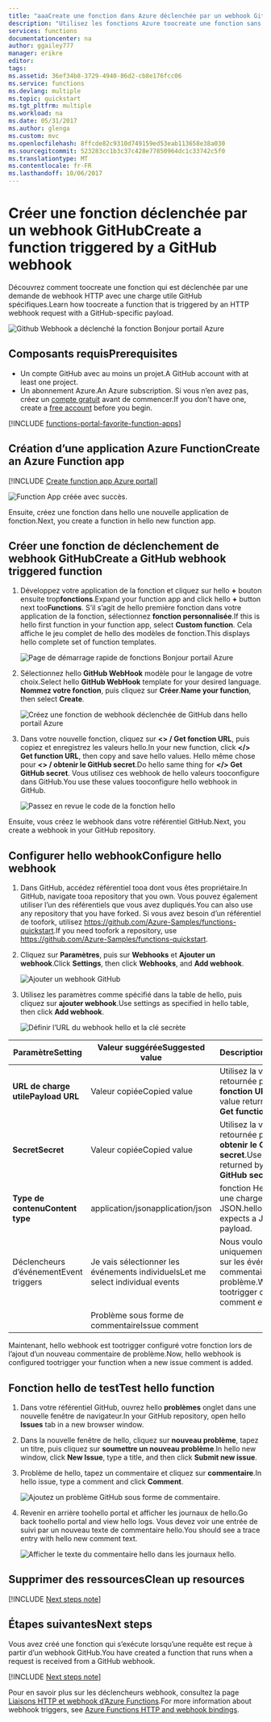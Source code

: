 ```yaml
---
title: "aaaCreate une fonction dans Azure déclenchée par un webhook GitHub | Documents Microsoft"
description: "Utilisez les fonctions Azure toocreate une fonction sans serveur qui est appelée par un webhook GitHub."
services: functions
documentationcenter: na
author: ggailey777
manager: erikre
editor: 
tags: 
ms.assetid: 36ef34b8-3729-4940-86d2-cb8e176fcc06
ms.service: functions
ms.devlang: multiple
ms.topic: quickstart
ms.tgt_pltfrm: multiple
ms.workload: na
ms.date: 05/31/2017
ms.author: glenga
ms.custom: mvc
ms.openlocfilehash: 8ffcde82c9310d749159ed53eab113658e38a030
ms.sourcegitcommit: 523283cc1b3c37c428e77850964dc1c33742c5f0
ms.translationtype: MT
ms.contentlocale: fr-FR
ms.lasthandoff: 10/06/2017
---
```

# <a name="create-a-function-triggered-by-a-github-webhook"></a><span data-ttu-id="64c71-103">Créer une fonction déclenchée par un webhook GitHub</span><span class="sxs-lookup"><span data-stu-id="64c71-103">Create a function triggered by a GitHub webhook</span></span>

<span data-ttu-id="64c71-104">Découvrez comment toocreate une fonction qui est déclenchée par une demande de webhook HTTP avec une charge utile GitHub spécifiques.</span><span class="sxs-lookup"><span data-stu-id="64c71-104">Learn how toocreate a function that is triggered by an HTTP webhook request with a GitHub-specific payload.</span></span>

![Github Webhook a déclenché la fonction Bonjour portail Azure](./media/functions-create-github-webhook-triggered-function/function-app-in-portal-editor.png)

## <a name="prerequisites"></a><span data-ttu-id="64c71-106">Composants requis</span><span class="sxs-lookup"><span data-stu-id="64c71-106">Prerequisites</span></span>

+ <span data-ttu-id="64c71-107">Un compte GitHub avec au moins un projet.</span><span class="sxs-lookup"><span data-stu-id="64c71-107">A GitHub account with at least one project.</span></span>
+ <span data-ttu-id="64c71-108">Un abonnement Azure.</span><span class="sxs-lookup"><span data-stu-id="64c71-108">An Azure subscription.</span></span> <span data-ttu-id="64c71-109">Si vous n’en avez pas, créez un [compte gratuit](https://azure.microsoft.com/free/?WT.mc_id=A261C142F) avant de commencer.</span><span class="sxs-lookup"><span data-stu-id="64c71-109">If you don't have one, create a [free account](https://azure.microsoft.com/free/?WT.mc_id=A261C142F) before you begin.</span></span>

[!INCLUDE [functions-portal-favorite-function-apps](../../includes/functions-portal-favorite-function-apps.md)]

## <a name="create-an-azure-function-app"></a><span data-ttu-id="64c71-110">Création d’une application Azure Function</span><span class="sxs-lookup"><span data-stu-id="64c71-110">Create an Azure Function app</span></span>

[!INCLUDE [Create function app Azure portal](../../includes/functions-create-function-app-portal.md)]

![Function App créée avec succès.](./media/functions-create-first-azure-function/function-app-create-success.png)

<span data-ttu-id="64c71-112">Ensuite, créez une fonction dans hello une nouvelle application de fonction.</span><span class="sxs-lookup"><span data-stu-id="64c71-112">Next, you create a function in hello new function app.</span></span>

<a name="create-function"></a>

## <a name="create-a-github-webhook-triggered-function"></a><span data-ttu-id="64c71-113">Créer une fonction de déclenchement de webhook GitHub</span><span class="sxs-lookup"><span data-stu-id="64c71-113">Create a GitHub webhook triggered function</span></span>

1. <span data-ttu-id="64c71-114">Développez votre application de la fonction et cliquez sur hello  **+**  bouton ensuite trop**fonctions**.</span><span class="sxs-lookup"><span data-stu-id="64c71-114">Expand your function app and click hello **+** button next too**Functions**.</span></span> <span data-ttu-id="64c71-115">S’il s’agit de hello première fonction dans votre application de la fonction, sélectionnez **fonction personnalisée**.</span><span class="sxs-lookup"><span data-stu-id="64c71-115">If this is hello first function in your function app, select **Custom function**.</span></span> <span data-ttu-id="64c71-116">Cela affiche le jeu complet de hello des modèles de fonction.</span><span class="sxs-lookup"><span data-stu-id="64c71-116">This displays hello complete set of function templates.</span></span>

    ![Page de démarrage rapide de fonctions Bonjour portail Azure](./media/functions-create-github-webhook-triggered-function/add-first-function.png)

2. <span data-ttu-id="64c71-118">Sélectionnez hello **GitHub WebHook** modèle pour le langage de votre choix.</span><span class="sxs-lookup"><span data-stu-id="64c71-118">Select hello **GitHub WebHook** template for your desired language.</span></span> <span data-ttu-id="64c71-119">**Nommez votre fonction**, puis cliquez sur **Créer**.</span><span class="sxs-lookup"><span data-stu-id="64c71-119">**Name your function**, then select **Create**.</span></span>

     ![Créez une fonction de webhook déclenchée de GitHub dans hello portail Azure](./media/functions-create-github-webhook-triggered-function/functions-create-github-webhook-trigger.png) 

3. <span data-ttu-id="64c71-121">Dans votre nouvelle fonction, cliquez sur **<> / Get fonction URL**, puis copiez et enregistrez les valeurs hello.</span><span class="sxs-lookup"><span data-stu-id="64c71-121">In your new function, click **</> Get function URL**, then copy and save hello values.</span></span> <span data-ttu-id="64c71-122">Hello même chose pour **<> / obtenir le GitHub secret**.</span><span class="sxs-lookup"><span data-stu-id="64c71-122">Do hello same thing for **</> Get GitHub secret**.</span></span> <span data-ttu-id="64c71-123">Vous utilisez ces webhook de hello valeurs tooconfigure dans GitHub.</span><span class="sxs-lookup"><span data-stu-id="64c71-123">You use these values tooconfigure hello webhook in GitHub.</span></span>

    ![Passez en revue le code de la fonction hello](./media/functions-create-github-webhook-triggered-function/functions-copy-function-url-github-secret.png)

<span data-ttu-id="64c71-125">Ensuite, vous créez le webhook dans votre référentiel GitHub.</span><span class="sxs-lookup"><span data-stu-id="64c71-125">Next, you create a webhook in your GitHub repository.</span></span>

## <a name="configure-hello-webhook"></a><span data-ttu-id="64c71-126">Configurer hello webhook</span><span class="sxs-lookup"><span data-stu-id="64c71-126">Configure hello webhook</span></span>

1. <span data-ttu-id="64c71-127">Dans GitHub, accédez référentiel tooa dont vous êtes propriétaire.</span><span class="sxs-lookup"><span data-stu-id="64c71-127">In GitHub, navigate tooa repository that you own.</span></span> <span data-ttu-id="64c71-128">Vous pouvez également utiliser l’un des référentiels que vous avez dupliqués.</span><span class="sxs-lookup"><span data-stu-id="64c71-128">You can also use any repository that you have forked.</span></span> <span data-ttu-id="64c71-129">Si vous avez besoin d’un référentiel de toofork, utilisez <https://github.com/Azure-Samples/functions-quickstart>.</span><span class="sxs-lookup"><span data-stu-id="64c71-129">If you need toofork a repository, use <https://github.com/Azure-Samples/functions-quickstart>.</span></span>

1. <span data-ttu-id="64c71-130">Cliquez sur **Paramètres**, puis sur **Webhooks** et **Ajouter un webhook**.</span><span class="sxs-lookup"><span data-stu-id="64c71-130">Click **Settings**, then click **Webhooks**, and  **Add webhook**.</span></span>

    ![Ajouter un webhook GitHub](./media/functions-create-github-webhook-triggered-function/functions-create-new-github-webhook-2.png)

1. <span data-ttu-id="64c71-132">Utilisez les paramètres comme spécifié dans la table de hello, puis cliquez sur **ajouter webhook**.</span><span class="sxs-lookup"><span data-stu-id="64c71-132">Use settings as specified in hello table, then click **Add webhook**.</span></span>

    ![Définir l’URL du webhook hello et la clé secrète](./media/functions-create-github-webhook-triggered-function/functions-create-new-github-webhook-3.png)

| <span data-ttu-id="64c71-134">Paramètre</span><span class="sxs-lookup"><span data-stu-id="64c71-134">Setting</span></span> | <span data-ttu-id="64c71-135">Valeur suggérée</span><span class="sxs-lookup"><span data-stu-id="64c71-135">Suggested value</span></span> | <span data-ttu-id="64c71-136">Description</span><span class="sxs-lookup"><span data-stu-id="64c71-136">Description</span></span> |
|---|---|---|
| <span data-ttu-id="64c71-137">**URL de charge utile**</span><span class="sxs-lookup"><span data-stu-id="64c71-137">**Payload URL**</span></span> | <span data-ttu-id="64c71-138">Valeur copiée</span><span class="sxs-lookup"><span data-stu-id="64c71-138">Copied value</span></span> | <span data-ttu-id="64c71-139">Utilisez la valeur hello retournée par **<> / Get fonction URL**.</span><span class="sxs-lookup"><span data-stu-id="64c71-139">Use hello value returned by  **</> Get function URL**.</span></span> |
| <span data-ttu-id="64c71-140">**Secret**</span><span class="sxs-lookup"><span data-stu-id="64c71-140">**Secret**</span></span>   | <span data-ttu-id="64c71-141">Valeur copiée</span><span class="sxs-lookup"><span data-stu-id="64c71-141">Copied value</span></span> | <span data-ttu-id="64c71-142">Utilisez la valeur hello retournée par **<> / obtenir le GitHub secret**.</span><span class="sxs-lookup"><span data-stu-id="64c71-142">Use hello value returned by  **</> Get GitHub secret**.</span></span> |
| <span data-ttu-id="64c71-143">**Type de contenu**</span><span class="sxs-lookup"><span data-stu-id="64c71-143">**Content type**</span></span> | <span data-ttu-id="64c71-144">application/json</span><span class="sxs-lookup"><span data-stu-id="64c71-144">application/json</span></span> | <span data-ttu-id="64c71-145">fonction Hello attend une charge utile JSON.</span><span class="sxs-lookup"><span data-stu-id="64c71-145">hello function expects a JSON payload.</span></span> |
| <span data-ttu-id="64c71-146">Déclencheurs d’événement</span><span class="sxs-lookup"><span data-stu-id="64c71-146">Event triggers</span></span> | <span data-ttu-id="64c71-147">Je vais sélectionner les événements individuels</span><span class="sxs-lookup"><span data-stu-id="64c71-147">Let me select individual events</span></span> | <span data-ttu-id="64c71-148">Nous voulons uniquement tootrigger sur les événements de commentaire de problème.</span><span class="sxs-lookup"><span data-stu-id="64c71-148">We only want tootrigger on issue comment events.</span></span>  |
| | <span data-ttu-id="64c71-149">Problème sous forme de commentaire</span><span class="sxs-lookup"><span data-stu-id="64c71-149">Issue comment</span></span> |  |

<span data-ttu-id="64c71-150">Maintenant, hello webhook est tootrigger configuré votre fonction lors de l’ajout d’un nouveau commentaire de problème.</span><span class="sxs-lookup"><span data-stu-id="64c71-150">Now, hello webhook is configured tootrigger your function when a new issue comment is added.</span></span>

## <a name="test-hello-function"></a><span data-ttu-id="64c71-151">Fonction hello de test</span><span class="sxs-lookup"><span data-stu-id="64c71-151">Test hello function</span></span>

1. <span data-ttu-id="64c71-152">Dans votre référentiel GitHub, ouvrez hello **problèmes** onglet dans une nouvelle fenêtre de navigateur.</span><span class="sxs-lookup"><span data-stu-id="64c71-152">In your GitHub repository, open hello **Issues** tab in a new browser window.</span></span>

1. <span data-ttu-id="64c71-153">Dans la nouvelle fenêtre de hello, cliquez sur **nouveau problème**, tapez un titre, puis cliquez sur **soumettre un nouveau problème**.</span><span class="sxs-lookup"><span data-stu-id="64c71-153">In hello new window, click **New Issue**, type a title, and then click **Submit new issue**.</span></span>

1. <span data-ttu-id="64c71-154">Problème de hello, tapez un commentaire et cliquez sur **commentaire**.</span><span class="sxs-lookup"><span data-stu-id="64c71-154">In hello issue, type a comment and click **Comment**.</span></span>

    ![Ajoutez un problème GitHub sous forme de commentaire.](./media/functions-create-github-webhook-triggered-function/functions-github-webhook-add-comment.png)

1. <span data-ttu-id="64c71-156">Revenir en arrière toohello portal et afficher les journaux de hello.</span><span class="sxs-lookup"><span data-stu-id="64c71-156">Go back toohello portal and view hello logs.</span></span> <span data-ttu-id="64c71-157">Vous devez voir une entrée de suivi par un nouveau texte de commentaire hello.</span><span class="sxs-lookup"><span data-stu-id="64c71-157">You should see a trace entry with hello new comment text.</span></span>

     ![Afficher le texte du commentaire hello dans les journaux hello.](./media/functions-create-github-webhook-triggered-function/function-app-view-logs.png)

## <a name="clean-up-resources"></a><span data-ttu-id="64c71-159">Supprimer des ressources</span><span class="sxs-lookup"><span data-stu-id="64c71-159">Clean up resources</span></span>

[!INCLUDE [Next steps note](../../includes/functions-quickstart-cleanup.md)]

## <a name="next-steps"></a><span data-ttu-id="64c71-160">Étapes suivantes</span><span class="sxs-lookup"><span data-stu-id="64c71-160">Next steps</span></span>

<span data-ttu-id="64c71-161">Vous avez créé une fonction qui s’exécute lorsqu’une requête est reçue à partir d’un webhook GitHub.</span><span class="sxs-lookup"><span data-stu-id="64c71-161">You have created a function that runs when a request is received from a GitHub webhook.</span></span>

[!INCLUDE [Next steps note](../../includes/functions-quickstart-next-steps.md)]

<span data-ttu-id="64c71-162">Pour en savoir plus sur les déclencheurs webhook, consultez la page [Liaisons HTTP et webhook d’Azure Functions](functions-bindings-http-webhook.md).</span><span class="sxs-lookup"><span data-stu-id="64c71-162">For more information about webhook triggers, see [Azure Functions HTTP and webhook bindings](functions-bindings-http-webhook.md).</span></span>
